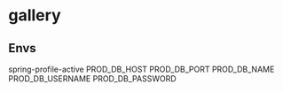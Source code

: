 # gallery

## Envs
  spring-profile-active
  PROD_DB_HOST
  PROD_DB_PORT
  PROD_DB_NAME
  PROD_DB_USERNAME
  PROD_DB_PASSWORD
